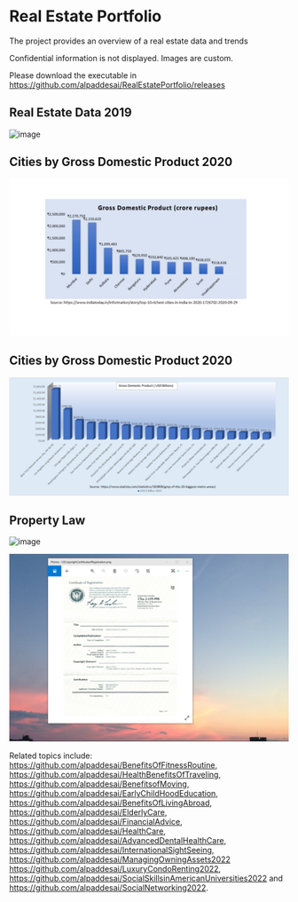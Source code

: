 # Real Estate Portfolio

The project provides an overview of a real estate data and trends

Confidential information is not displayed. Images are custom.

Please download the executable in https://github.com/alpaddesai/RealEstatePortfolio/releases

## Real Estate Data 2019
![image](RealEstateImage.png)

## Cities by Gross Domestic Product 2020
![image](Indian_cities_GDP_2020.jpg)

## Cities by Gross Domestic Product 2020
![image](GrossDomesticProduct.png)

## Property Law 
![image](propertylaw_UK.jpg)

![image](USCopyrightCertificate.png)

Related topics include: https://github.com/alpaddesai/BenefitsOfFitnessRoutine, https://github.com/alpaddesai/HealthBenefitsOfTraveling, https://github.com/alpaddesai/BenefitsofMoving, https://github.com/alpaddesai/EarlyChildHoodEducation, https://github.com/alpaddesai/BenefitsOfLivingAbroad, https://github.com/alpaddesai/ElderlyCare, https://github.com/alpaddesai/FinancialAdvice,  https://github.com/alpaddesai/HealthCare, https://github.com/alpaddesai/AdvancedDentalHealthCare, https://github.com/alpaddesai/InternationalSightSeeing, https://github.com/alpaddesai/ManagingOwningAssets2022 https://github.com/alpaddesai/LuxuryCondoRenting2022, https://github.com/alpaddesai/SocialSkillsinAmericanUniversities2022 and https://github.com/alpaddesai/SocialNetworking2022.
